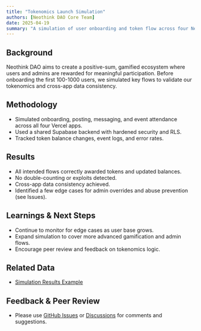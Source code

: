 ```yaml
---
title: "Tokenomics Launch Simulation"
authors: [Neothink DAO Core Team]
date: 2025-04-19
summary: "A simulation of user onboarding and token flow across four Neothink DAO apps, validating positive-sum game theory and cross-app consistency."
---
```


## Background
Neothink DAO aims to create a positive-sum, gamified ecosystem where users and admins are rewarded for meaningful participation. Before onboarding the first 100-1000 users, we simulated key flows to validate our tokenomics and cross-app data consistency.

## Methodology
- Simulated onboarding, posting, messaging, and event attendance across all four Vercel apps.
- Used a shared Supabase backend with hardened security and RLS.
- Tracked token balance changes, event logs, and error rates.

## Results
- All intended flows correctly awarded tokens and updated balances.
- No double-counting or exploits detected.
- Cross-app data consistency achieved.
- Identified a few edge cases for admin overrides and abuse prevention (see Issues).

## Learnings & Next Steps
- Continue to monitor for edge cases as user base grows.
- Expand simulation to cover more advanced gamification and admin flows.
- Encourage peer review and feedback on tokenomics logic.

## Related Data
- [Simulation Results Example](../results/)

## Feedback & Peer Review
- Please use [GitHub Issues](../../issues) or [Discussions](../../discussions) for comments and suggestions.
